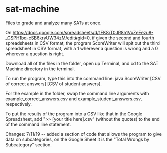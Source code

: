 # sat-machine
Files to grade and analyze many SATs at once.

On https://docs.google.com/spreadsheets/d/1FK8rT0JR8h1VxZeEezu8-_GSPH1bq-cSB6kryUW34zM/edit#gid=0, if given the second and fourth spreadsheets in CSV format, the program ScoreWriter will spit out the third spreadsheet in CSV format, with a 1 wherever a question is wrong and a 0 wherever a question is right.

Download all of the files in the folder, open up Terminal, and cd to the SAT Machine directory in the terminal.

To run the program, type this into the command line:
java ScoreWriter [CSV of correct answers] [CSV of student answers].

For the example in the folder, swap the command line arguments with
example_correct_answers.csv and example_student_answers.csv, respectively.

To put the results of the program into a CSV like that in the Google Spreadsheet, add ">> [your title here].csv" (without the quotes) to the end of the command line statement.

Changes:
7/11/19 -- added a section of code that allows the program to give data on subcategories, on the Google Sheet it is the "Total Wrongs by Subcategory" section.

